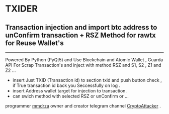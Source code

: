 # TXIDER

## Transaction injection and import btc address to unConfirm transaction + RSZ Method for rawtx for Reuse Wallet's

---

Powered By Python (PyQt5) and Use Blockchain and Atomic Wallet , Guarda API For Scrap Transaction's and inject with method RSZ and S1, S2 , Z1 and Z2 ...

- insert Just TXID (Transaction id) to section txid and push button check , if True transaction id back you Seccessfully on log . 
- insert Address wallet target for injection to transaction.
- can swich method with selected RSZ or unConfirm or ... 


programmer [mmdrza](https://mmdrza.com) owner and creator telegram channel [CryptoAttacker](https://CryptoAttacker.t.me) .

